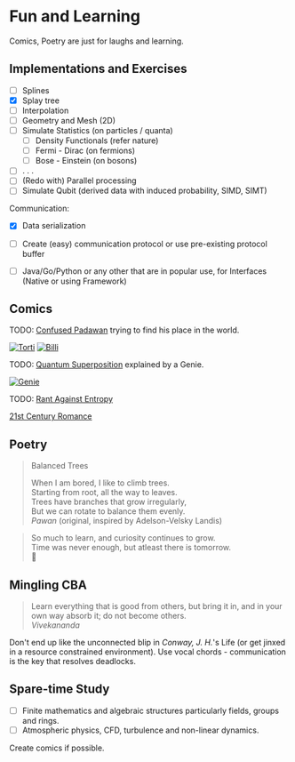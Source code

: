 Fun and Learning
================

Comics, Poetry are just for laughs and learning.  

Implementations and Exercises
-----------------------------

- [ ] Splines
- [x] Splay tree
- [ ] Interpolation
- [ ] Geometry and Mesh (2D)
- [ ] Simulate Statistics (on particles / quanta)
  - [ ] Density Functionals (refer nature)
  - [ ] Fermi - Dirac (on fermions)
  - [ ] Bose - Einstein (on bosons)
- [ ] . . .
- [ ] (Redo with) Parallel processing
- [ ] Simulate Qubit (derived data with induced probability, SIMD, SIMT)

Communication:

- [x] Data serialization
- [ ] Create (easy) communication protocol or use pre-existing protocol buffer
- [ ] Java/Go/Python or any other that are in popular use, for Interfaces (Native or using Framework)


Comics
------

TODO: [Confused Padawan](/doc/confused-padawan.md) trying to find his place in the world.  

[![Torti](https://i.ibb.co/MNrZN9v/billi.png)](https://ibb.co/MNrZN9v)
[![Billi](https://i.ibb.co/yF6TmQP/torti.png)](https://ibb.co/yF6TmQP)  

TODO: [Quantum Superposition](/doc/quantum-superposition-genie.md) explained by a Genie.  

[![Genie](https://i.ibb.co/Dt9VCQy/genie.png)](https://ibb.co/Dt9VCQy)  

TODO: [Rant Against Entropy](/doc/entropy-fun.md)

[21st Century Romance](/doc/21st-century-romance.md)

Poetry
------

>
> Balanced Trees  
>
> When I am bored, I like to climb trees.  
> Starting from root, all the way to leaves.  
> Trees have branches that grow irregularly,  
> But we can rotate to balance them evenly.  
> <cite>Pawan</cite> (original, inspired by Adelson-Velsky Landis)  
>

>
> So much to learn, and curiosity continues to grow.  
> Time was never enough, but atleast there is tomorrow.  
> :rofl:
>

Mingling CBA
------------

>
> Learn everything that is good from others, but bring it in, and in your own way absorb it; do not become others.  
> <cite>Vivekananda</cite>
>

Don't end up like the unconnected blip in *Conway, J. H.*'s Life (or get jinxed in a resource constrained environment). Use vocal chords - communication is the key that resolves deadlocks.

Spare-time Study
----------------

- [ ] Finite mathematics and algebraic structures particularly fields, groups and rings.
- [ ] Atmospheric physics, CFD, turbulence and non-linear dynamics.

Create comics if possible.

